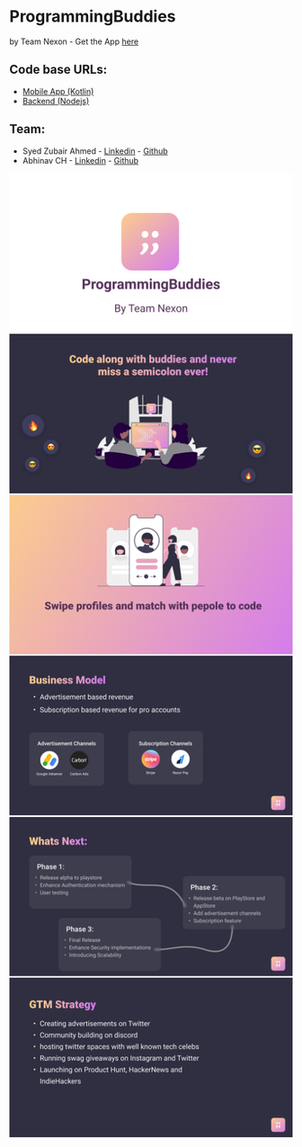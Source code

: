 # ProgrammingBuddies
by Team Nexon - 
Get the App [here](https://drive.google.com/drive/folders/1Q1NQW_zPR40S-gN5Z5H_LtQ_Abqfd63f?usp=sharing)

## Code base URLs:
- [Mobile App (Kotlin)](https://github.com/syedzubairahmed001/programmingbuddies-kotlin-app)
- [Backend (Nodejs)](https://github.com/syedzubairahmed001/programmingbuds-backend)

## Team:
- Syed Zubair Ahmed - [Linkedin](https://www.linkedin.com/in/syedzubairahmed001/) - [Github](https://github.com/syedzubairahmed001)
- Abhinav CH - [Linkedin](https://www.linkedin.com/in/abhinav-ch-974587194/) - [Github](https://github.com/Abhinavtdk)

![Slide](https://github.com/syedzubairahmed001/programming-buddies/blob/master/images/Slide%2016_9%20-%203.jpg?raw=true)
![Slide](https://raw.githubusercontent.com/syedzubairahmed001/programming-buddies/master/images/Slide%2016_9%20-%202.jpg)
![Slide](https://raw.githubusercontent.com/syedzubairahmed001/programming-buddies/master/images/Slide%2016_9%20-%201.jpg)
![Slide](https://github.com/syedzubairahmed001/programming-buddies/blob/master/images/Slide%2016_9%20-%205.jpg?raw=true)
![Slide](https://github.com/syedzubairahmed001/programming-buddies/blob/master/images/Slide%2016_9%20-%206.jpg?raw=true)
![Slide](https://github.com/syedzubairahmed001/programming-buddies/blob/master/images/Slide%2016_9%20-%207.jpg?raw=true)
